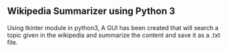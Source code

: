 ## Wikipedia Summarizer using Python 3
Using tkinter module in python3, A GUI has been created that will search a topic given in the wikipedia and summarize the content and save it as a .txt file. 
